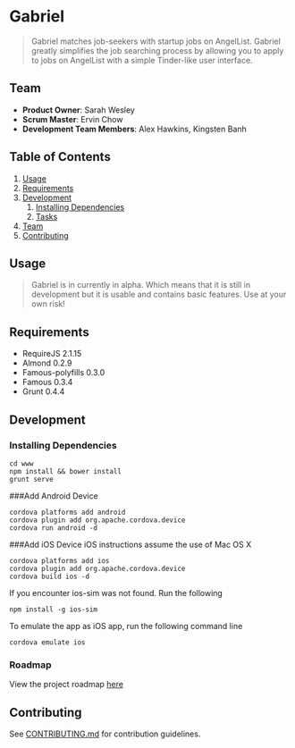 # Gabriel

> Gabriel matches job-seekers with startup jobs on AngelList. Gabriel greatly simplifies the job searching process by allowing you to apply to jobs on AngelList with a simple Tinder-like user interface.

## Team

  - __Product Owner__: Sarah Wesley
  - __Scrum Master__: Ervin Chow
  - __Development Team Members__: Alex Hawkins, Kingsten Banh

## Table of Contents

1. [Usage](#Usage)
1. [Requirements](#requirements)
1. [Development](#development)
    1. [Installing Dependencies](#installing-dependencies)
    1. [Tasks](#tasks)
1. [Team](#team)
1. [Contributing](#contributing)

## Usage

> Gabriel is in currently in alpha. Which means that it is still in development but it is usable and contains basic features. Use at your own risk!

## Requirements

- RequireJS 2.1.15
- Almond 0.2.9
- Famous-polyfills 0.3.0
- Famous 0.3.4
- Grunt 0.4.4


## Development

### Installing Dependencies
```
cd www
npm install && bower install
grunt serve
```
###Add Android Device
```
cordova platforms add android
cordova plugin add org.apache.cordova.device
cordova run android -d
```
###Add iOS Device
iOS instructions assume the use of Mac OS X

```
cordova platforms add ios
cordova plugin add org.apache.cordova.device
cordova build ios -d
```

If you encounter ios-sim was not found. Run the following
```
npm install -g ios-sim
```

To emulate the app as iOS app, run the following command line
```
cordova emulate ios
```

### Roadmap

View the project roadmap [here](LINK_TO_PROJECT_ISSUES)


## Contributing

See [CONTRIBUTING.md](CONTRIBUTING.md) for contribution guidelines.
